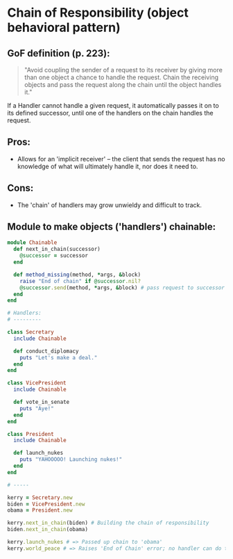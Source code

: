 # Chain of Responsibility (object behavioral pattern)

## GoF definition (p. 223):

> "Avoid coupling the sender of a request to its receiver by giving more than one object a chance to handle the request. Chain the receiving objects and
pass the request along the chain until the object handles it."

If a Handler cannot handle a given request, it automatically passes it on to
its defined successor, until one of the handlers on the chain handles the
request.

## Pros:

 * Allows for an 'implicit receiver' – the client that sends the request has
 no knowledge of what will ultimately handle it, nor does it need to.

## Cons:

 * The 'chain' of handlers may grow unwieldy and difficult to track.

## Module to make objects ('handlers') chainable:


```ruby
module Chainable
  def next_in_chain(successor)
    @successor = successor
  end

  def method_missing(method, *args, &block)
    raise "End of chain" if @successor.nil?
    @successor.send(method, *args, &block) # pass request to successor
  end
end

# Handlers:
# ---------

class Secretary
  include Chainable

  def conduct_diplomacy
    puts "Let's make a deal."
  end
end

class VicePresident
  include Chainable

  def vote_in_senate
    puts "Aye!"
  end
end

class President
  include Chainable

  def launch_nukes
    puts "YAHOOOOO! Launching nukes!"
  end
end

# -----

kerry = Secretary.new
biden = VicePresident.new
obama = President.new

kerry.next_in_chain(biden) # Building the chain of responsibility
biden.next_in_chain(obama)

kerry.launch_nukes # => Passed up chain to 'obama'
kerry.world_peace # => Raises 'End of Chain' error; no handler can do this :(
```
